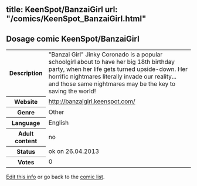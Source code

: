 title: KeenSpot/BanzaiGirl
url: "/comics/KeenSpot_BanzaiGirl.html"
---
Dosage comic KeenSpot/BanzaiGirl
-----------------------------------------

<p id="msg"></p>
<script type="text/javascript">
if (window.location.search === '?edit_info_mail=sent_ok') {
  var elem = document.getElementById("msg");
  elem.innerHTML = 'Edited information sucessfully sent.';
  elem.className = 'ok';
}
</script>
<table class="comicinfo">
<tr>
<th>Description</th><td>&quot;Banzai Girl&quot; Jinky Coronado is a popular schoolgirl about to have her big 18th birthday party, when her life gets turned upside-down. Her horrific nightmares literally invade our reality... and those same nightmares may be the key to saving the world!</td>
</tr>
<tr>
<th>Website</th><td><a href="http://banzaigirl.keenspot.com/">http://banzaigirl.keenspot.com/</a></td>
</tr>
<tr>
<th>Genre</th><td>Other</td>
</tr>
<tr>
<th>Language</th><td>English</td>
</tr>
<tr>
<th>Adult content</th><td>no</td>
</tr>
<tr>
<th>Status</th><td>ok on 26.04.2013</td>
</tr>
<tr>
<th>Votes</th><td>0</td>
</tr>
</table>

[Edit this info](KeenSpot_BanzaiGirl_edit.html) or go back to the [comic list](../comic-index.html).
